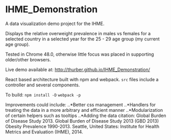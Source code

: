 # IHME_Demonstration

A data visualization demo project for the IHME.

Displays the relative overweight prevalence in males vs females for a selected country in a selected year for the 25 - 29 age group (my current age group).

Tested in Chrome 48.0, otherwise little focus was placed in supporting older/other browsers.

Live demo available at: http://thurber.github.io/IHME_Demonstration/

React based architecture built with npm and webpack. `src` files include a controller and several components.

To build:
`npm install -D`
`webpack -p`

Improvements could include:
..*Better css management
..*Handlers for treating the data in a more arbitrary and efficient manner
..*Modularization of certain helpers such as tooltips
..*Adding the data citation: Global Burden of Disease Study 2013. Global Burden of Disease Study 2013 (GBD 2013) Obesity Prevalence 1990-2013. Seattle, United States: Institute for Health Metrics and Evaluation (IHME), 2014.


